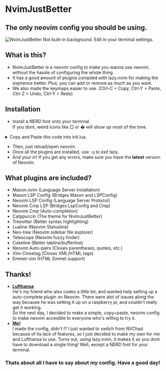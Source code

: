 # NvimJustBetter

## The only neovim config you should be using.

![NvimJustBetter](https://cdn.discordapp.com/attachments/1052738340887212092/1090064909070504026/image.png)
Not built-in background. Edit in your terminal settings.

## What is this?
* NvimJustBetter is a neovim config to make you wanna use neovim, without the hassle of configuring the whole thing.
* It has a good amount of plugins compiled with lazy.nvim for making the expirence better. Plus, you can add or remove as much as you want.
* We also made the keymaps easier to use. (Ctrl-C = Copy, Ctrl-Y = Paste, Ctrl-Z = Undo, Ctrl-Y = Redo)

## Installation
* Install a NERD font onto your terminal.<br>If you dont, weird icons like □ or � will show up most of the time.
<details>
<summary>Copy and Paste this code into init.lua.</summary>

```lua
---         NvimJustBetter           ---
---      THE best neovim config      ---
---   No downloads, just copy+paste  ---
---                                  ---
---         Made by MJ 2.0           ---
---    about.hughwillson.repl.co     ---


-- Boot Lazy.nvim --
local lazypath = vim.fn.stdpath("data") .. "/lazy/lazy.nvim"
if not vim.loop.fs_stat(lazypath) then
vim.fn.system({
	"git",
	"clone",
	"--filter=blob:none",
	"https://github.com/folke/lazy.nvim.git",
	"--branch=stable", -- latest stable release
	lazypath,
})
end
vim.opt.rtp:prepend(lazypath)

-- Good Mappings --
vim.g.mapleader = " "
vim.cmd([[
	inoremap <C-Z> <C-O>u
	inoremap <C-Y> <C-O><C-R>
	vmap <C-c> "+yi
	vmap <C-x> "+c
	vmap <C-v> c<ESC>"+p
	imap <C-v> <C-r><C-o>+
]])

-- Install Plugins --
require("lazy").setup({

	{ "williamboman/mason.nvim", build = ":MasonUpdate" }, -- Language server installation

	'williamboman/mason-lspconfig.nvim', -- Bridges Mason and LspConfig
 
	'neovim/nvim-lspconfig', -- Language Server Protocol
	
	'hrsh7th/cmp-nvim-lsp' -- Bridges LspConfig and Cmp

	'hrsh7th/nvim-cmp' -- Auto-completion
 
	{ "catppuccin/nvim", name = "catppuccin" }, -- Neovim Theme

	{ 'nvim-treesitter/nvim-treesitter', build = ":TSUpdate"}, -- Better syntax highlighting
 
	{ "nvim-lualine/lualine.nvim", -- Neovim Statusline
    		dependencies = {
        		"nvim-tree/nvim-web-devicons",
    		},
	},
 
	{ "nvim-neo-tree/neo-tree.nvim", -- Neovim sidebar file explorer
		branch = "v2.x",
		dependencies = { 
			"MunifTanjim/nui.nvim", 
			"nvim-lua/plenary.nvim", 
			"nvim-tree/nvim-web-devicons",
		},
	},

	{ 'nvim-telescope/telescope.nvim', -- Neovim fuzzy finder
		branch = '0.1.1',
			dependencies = {
				'nvim-lua/plenary.nvim',
			},
		},

	'willothy/nvim-cokeline', -- Neovim Tabline
	
	'chun-yang/auto-pairs', -- Closes parentheses, quotes, etc.

	"alvan/vim-closetag", -- Closes XML tags

	'mattn/emmet-vim', -- Emmet for HTML files


	--             Add your own plugins!              --
	--   Use provided lazy.nvim install from github   --
	--  Or just go below and put 'author/repository', --
 
})


-- Setup and Configure Plugins --

-- mason.nvim (LSP Installations)
require("mason").setup()
require("mason-lspconfig").setup()

-- nvim-cmp (Autocomplete)
local cmp = require("cmp")
cmp.setup({
	mapping = cmp.mapping.preset.insert({
		['<C-b>'] = cmp.mapping.scroll_docs(-4),
		['<C-f>'] = cmp.mapping.scroll_docs(4),
		['<C-o>'] = cmp.mapping.complete(),
		['<C-e>'] = cmp.mapping.abort(),
		['<CR>'] = cmp.mapping.confirm({ select=true }),
	}),
	sources = cmp.config.sources({
		{ name = 'nvim_lsp' },
	}, {
		{ name = 'buffer' }
	}),
})

-- catppuccin (Theme)
require("catppuccin").setup({
	flavour = "macchiato",
	transparent_background = true,
	coc_nvim = true,
})

-- lualine (Statusline)
require('lualine').setup({
	theme = "catppuccin"
})

-- neo-tree (File Explorer)
vim.cmd([[ let g:neo_tree_remove_legacy_commands = 1 ]])

-- cokeline (Tabline)
require('cokeline').setup()

-- Set Colorscheme --
vim.cmd.colorscheme "catppuccin"
vim.cmd([[ set number ]]) -- Numbered Lines


--         SETUP LSP SERVERS HERE         --
--    Include Cmp Capabilities in setup   --

local capabilities = require('cmp_nvim_lsp').default_capabilities()
```
</details>

* Then, just reload/open neovim.
* Once all the plugins are installed, use `:q` to exit lazy.
* And your in! If you get any errors, make sure you have the **latest** version of Neovim.

## What plugins are included?

* Mason.nvim (Language Server installation)
* Mason LSP Config (Bridges Mason and LSPConfig)
* Neovim LSP Config (Language Server Protocol)
* Neovim Cmp LSP (Bridges LspConfig and Cmp)
* Neovim Cmp (Auto-completion)
* Catppuccin (The theme for NvimJustBetter)
* Treesitter (Better syntax highlighting)
* Lualine (Neovim Statusline)
* Neo-tree (Neovim sidebar file explorer)
* Telescope (Neovim fuzzy finder)
* Cokeline (Better tabline/bufferline)
* Neovim Auto-pairs (Closes parentheses, quotes, etc.)
* Vim-Closetag (Closes XML/HTML tags)
* Emmet-vim (HTML Emmet support)

## Thanks!
* [**Lufthansa**](https://about.jaybeegay.repl.co)<br>He's my friend who also codes a little bit, and wanted help setting up a auto-complete plugin on Neovim. There were alot of issues along the way because he was setting it up on a raspberry pi, and couldn't really get it working.<br>So the next day, I decided to make a simple, copy+paste, neovim config to make neovim accesible to everyone who's willing to try it.
* [**Me!**](https://about.hughwillson.repl.co)<br>I made the config, didn't I? I just wanted to switch from NVChad because of its lack of features, so I just decided to make my own for me and Lufthansa to use. Turns out, using lazy.nvim, it makes it so you dont have to download a single thing! Well, except a NERD font for your terminal.

### Thats about all I have to say about my config. Have a good day!
